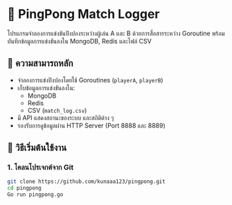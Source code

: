 # 🏓 PingPong Match Logger

โปรแกรมจำลองการแข่งขันปิงปองระหว่างผู้เล่น A และ B ด้วยการสื่อสารระหว่าง Goroutine พร้อมบันทึกข้อมูลการแข่งขันลงใน MongoDB, Redis และไฟล์ CSV

## 🔧 ความสามารถหลัก

- จำลองการแข่งปิงปองโดยใช้ Goroutines (`playerA`, `playerB`)
- เก็บข้อมูลการแข่งขันลงใน:
  - MongoDB
  - Redis
  - CSV (`match_log.csv`)
- มี API แสดงสถานะของระบบ และสถิติต่าง ๆ
- รองรับการดูข้อมูลผ่าน HTTP Server (Port 8888 และ 8889)



## 🚀 วิธีเริ่มต้นใช้งาน

### 1. โคลนโปรเจกต์จาก Git

```bash
git clone https://github.com/kunaaa123/pingpong.git
cd pingpong
Go run pingpong.go